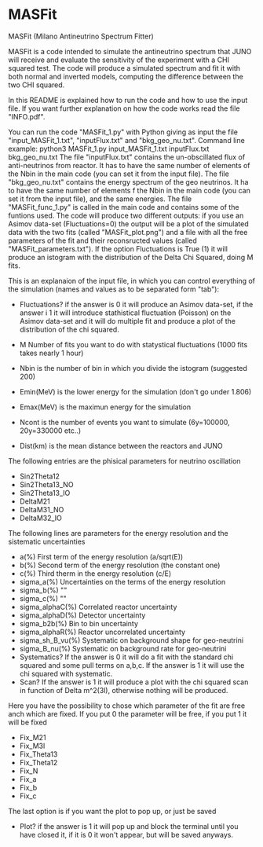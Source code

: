 # MASFit
MASFit (Milano Antineutrino Spectrum Fitter)

MASFit is a code intended to simulate the antineutrino spectrum that JUNO will receive and evaluate the sensitivity of the experiment with a CHI squared test. The code will produce a simulated spectrum and fit it with both normal and inverted models, computing the difference between the two CHI squared.

In this README is explained how to run the code and how to use the input file. If you want further explanation on how the code works read the file "INFO.pdf".

You can run the code "MASFit_1.py" with Python giving as input the file "input_MASFit_1.txt", "inputFlux.txt" and "bkg_geo_nu.txt".
Command line example: python3 MASFit_1.py input_MASFit_1.txt inputFlux.txt bkg_geo_nu.txt
The file "inputFlux.txt" contains the un-obscillated flux of anti-neutrinos from reactor. It has to have the same number of elements of the Nbin in the main code (you can set it from the input file).
The file "bkg_geo_nu.txt" contains the energy spectrum of the geo neutrinos. It ha to have the same number of elements f the Nbin in the main code (you can set it from the input file), and the same energies.
The file "MASFit_func_1.py" is called in the main code and contains some of the funtions used.
The code will produce two different outputs: if you use an Asimov data-set (Fluctuations=0) the output will be a plot of the simulated data with the two fits (called "MASFit_plot.png") and a file with all the free parameters of the fit and their reconsructed values (called "MASFit_parameters.txt").
If the option Fluctuations is True (1) it will produce an istogram with the distribution of the Delta Chi Squared, doing M fits.

This is an explanaion of the input file, in which you can control everything of the simulation (names and values as to be separated form "tab"):

- Fluctuations? if the answer is 0 it will produce an Asimov data-set, if the answer i 1 it will introduce stathistical fluctuation (Poisson) on the Asimov data-set
      and it will do multiple fit and produce a plot of the distribution of the chi squared.
- M  Number of fits you want to do with statystical fluctuations (1000 fits takes nearly 1 hour)

- Nbin	is the number of bin in which you divide the istogram (suggested 200)
- Emin(MeV)	is the lower energy for the simulation (don't go under 1.806)
- Emax(MeV)	is the maximun energy for the simulation
- Ncont	is the number of events you want to simulate (6y=100000, 20y=330000 etc..)
- Dist(km)	is the mean distance between the reactors and JUNO

The following entries are the phisical parameters for neutrino oscillation
- Sin2Theta12
- Sin2Theta13_NO
- Sin2Theta13_IO
- DeltaM21
- DeltaM31_NO
- DeltaM32_IO

The following lines are parameters for the energy resolution and the sistematic uncertainties
- a(%)	First term of the energy resolution (a/sqrt(E))
- b(%)	Second term of the energy resolution (the constant one)
- c(%)	Third therm in the energy resolution (c/E)
- sigma_a(%)	Uncertainties on the terms of the energy resolution
- sigma_b(%)	""
- sigma_c(%)	""
- sigma_alphaC(%)	Correlated reactor uncertainty
- sigma_alphaD(%)	Detector uncertainty
- sigma_b2b(%)	Bin to bin uncertainty
- sigma_alphaR(%)	Reactor uncorrelated uncertainty
- sigma_sh_B_vu(%) Systematic on background shape for geo-neutrini
- sigma_B_nu(%)  Systematic on background rate for geo-neutrini
- Systematics?	If the answer is 0 it will do a fit with the standard chi squared and some pull terms on a,b,c. If the answer is 1 it will use the chi squared with systematic.
- Scan?	If the answer is 1 it will produce a plot with the chi squared scan in function of Delta m^2(3l), otherwise nothing will be produced.

Here you have the possibility to chose which parameter of the fit are free anch which are fixed. If you put 0 the parameter will be free, if you put 1 it will be fixed
- Fix_M21
- Fix_M3l
- Fix_Theta13
- Fix_Theta12
- Fix_N
- Fix_a
- Fix_b
- Fix_c

The last option is if you want the plot to pop up, or just be saved
- Plot?	if the answer is 1 it will pop up and block the terminal until you have closed it, if it is 0 it won't appear, but will be saved anyways.
